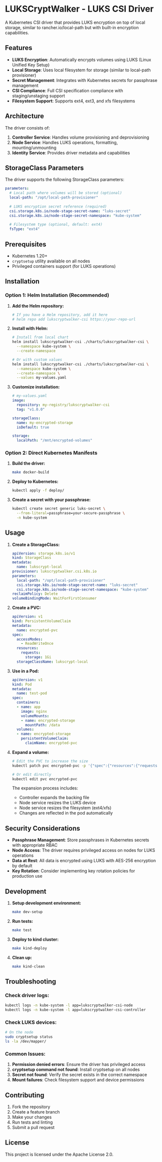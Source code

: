 # LUKSCryptWalker - LUKS CSI Driver

A Kubernetes CSI driver that provides LUKS encryption on top of local storage, similar to rancher.io/local-path but with built-in encryption capabilities.

## Features

- **LUKS Encryption**: Automatically encrypts volumes using LUKS (Linux Unified Key Setup)
- **Local Storage**: Uses local filesystem for storage (similar to local-path provisioner)
- **Secret Management**: Integrates with Kubernetes secrets for passphrase management
- **CSI Compliance**: Full CSI specification compliance with staging/unstaging support
- **Filesystem Support**: Supports ext4, ext3, and xfs filesystems

## Architecture

The driver consists of:

1. **Controller Service**: Handles volume provisioning and deprovisioning
2. **Node Service**: Handles LUKS operations, formatting, mounting/unmounting
3. **Identity Service**: Provides driver metadata and capabilities

## StorageClass Parameters

The driver supports the following StorageClass parameters:

```yaml
parameters:
  # Local path where volumes will be stored (optional)
  local-path: "/opt/local-path-provisioner"
  
  # LUKS encryption secret reference (required)
  csi.storage.k8s.io/node-stage-secret-name: "luks-secret"
  csi.storage.k8s.io/node-stage-secret-namespace: "kube-system"
  
  # Filesystem type (optional, default: ext4)
  fsType: "ext4"
```

## Prerequisites

- Kubernetes 1.20+
- `cryptsetup` utility available on all nodes
- Privileged containers support (for LUKS operations)

## Installation

### Option 1: Helm Installation (Recommended)

1. **Add the Helm repository:**
   ```bash
   # If you have a Helm repository, add it here
   # helm repo add lukscryptwalker-csi https://your-repo-url
   ```

2. **Install with Helm:**
   ```bash
   # Install from local chart
   helm install lukscryptwalker-csi ./charts/lukscryptwalker-csi \
     --namespace kube-system \
     --create-namespace

   # Or with custom values
   helm install lukscryptwalker-csi ./charts/lukscryptwalker-csi \
     --namespace kube-system \
     --create-namespace \
     --values my-values.yaml
   ```

3. **Customize installation:**
   ```yaml
   # my-values.yaml
   image:
     repository: my-registry/lukscryptwalker-csi
     tag: "v1.0.0"
   
   storageClass:
     name: my-encrypted-storage
     isDefault: true
   
   storage:
     localPath: "/mnt/encrypted-volumes"
   ```

### Option 2: Direct Kubernetes Manifests

1. **Build the driver:**
   ```bash
   make docker-build
   ```

2. **Deploy to Kubernetes:**
   ```bash
   kubectl apply -f deploy/
   ```

3. **Create a secret with your passphrase:**
   ```bash
   kubectl create secret generic luks-secret \
     --from-literal=passphrase=your-secure-passphrase \
     -n kube-system
   ```

## Usage

1. **Create a StorageClass:**
   ```yaml
   apiVersion: storage.k8s.io/v1
   kind: StorageClass
   metadata:
     name: lukscrypt-local
   provisioner: lukscryptwalker.csi.k8s.io
   parameters:
     local-path: "/opt/local-path-provisioner"
     csi.storage.k8s.io/node-stage-secret-name: "luks-secret"
     csi.storage.k8s.io/node-stage-secret-namespace: "kube-system"
   reclaimPolicy: Delete
   volumeBindingMode: WaitForFirstConsumer
   ```

2. **Create a PVC:**
   ```yaml
   apiVersion: v1
   kind: PersistentVolumeClaim
   metadata:
     name: encrypted-pvc
   spec:
     accessModes:
       - ReadWriteOnce
     resources:
       requests:
         storage: 1Gi
     storageClassName: lukscrypt-local
   ```

3. **Use in a Pod:**
   ```yaml
   apiVersion: v1
   kind: Pod
   metadata:
     name: test-pod
   spec:
     containers:
     - name: app
       image: nginx
       volumeMounts:
       - name: encrypted-storage
         mountPath: /data
     volumes:
     - name: encrypted-storage
       persistentVolumeClaim:
         claimName: encrypted-pvc
   ```

4. **Expand a volume:**
   ```bash
   # Edit the PVC to increase the size
   kubectl patch pvc encrypted-pvc -p '{"spec":{"resources":{"requests":{"storage":"2Gi"}}}}'
   
   # Or edit directly
   kubectl edit pvc encrypted-pvc
   ```

   The expansion process includes:
   - Controller expands the backing file
   - Node service resizes the LUKS device
   - Node service resizes the filesystem (ext4/xfs)
   - Changes are reflected in the pod automatically

## Security Considerations

- **Passphrase Management**: Store passphrases in Kubernetes secrets with appropriate RBAC
- **Node Access**: The driver requires privileged access on nodes for LUKS operations
- **Data at Rest**: All data is encrypted using LUKS with AES-256 encryption by default
- **Key Rotation**: Consider implementing key rotation policies for production use

## Development

1. **Setup development environment:**
   ```bash
   make dev-setup
   ```

2. **Run tests:**
   ```bash
   make test
   ```

3. **Deploy to kind cluster:**
   ```bash
   make kind-deploy
   ```

4. **Clean up:**
   ```bash
   make kind-clean
   ```

## Troubleshooting

### Check driver logs:
```bash
kubectl logs -n kube-system -l app=lukscryptwalker-csi-node
kubectl logs -n kube-system -l app=lukscryptwalker-csi-controller
```

### Check LUKS devices:
```bash
# On the node
sudo cryptsetup status
ls -la /dev/mapper/
```

### Common Issues:

1. **Permission denied errors**: Ensure the driver has privileged access
2. **cryptsetup command not found**: Install cryptsetup on all nodes
3. **Secret not found**: Verify the secret exists in the correct namespace
4. **Mount failures**: Check filesystem support and device permissions

## Contributing

1. Fork the repository
2. Create a feature branch
3. Make your changes
4. Run tests and linting
5. Submit a pull request

## License

This project is licensed under the Apache License 2.0.
